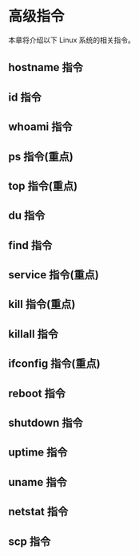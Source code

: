 # 高级指令

本章将介绍以下 Linux 系统的相关指令。

## hostname 指令

## id 指令

## whoami 指令

## ps 指令(重点)

## top 指令(重点)

## du 指令

## find 指令

## service 指令(重点)

## kill 指令(重点)

## killall 指令

## ifconfig 指令(重点)

## reboot 指令

## shutdown 指令

## uptime 指令

## uname 指令

## netstat 指令

## scp 指令